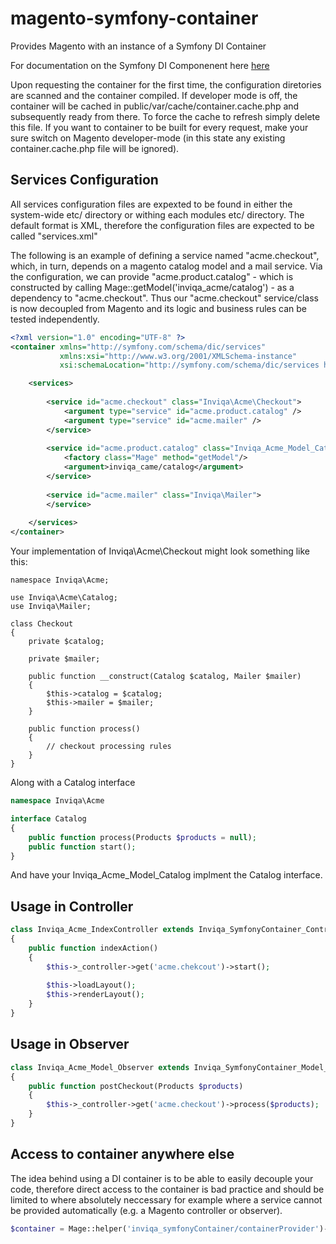 # magento-symfony-container
Provides Magento with an instance of a Symfony DI Container

For documentation on the Symfony DI Componenent here [here](http://symfony.com/doc/current/components/dependency_injection/index.html)

Upon requesting the container for the first time, the configuration diretories are scanned and the container compiled. If developer mode is off, the container will be cached in public/var/cache/container.cache.php and subsequently ready from there. To force the cache to refresh simply delete this file. If you want to container to be built for every request, make your sure switch on Magento developer-mode (in this state any existing container.cache.php file will be ignored).

## Services Configuration

All services configuration files are expexted to be found in either the system-wide etc/ directory or withing each modules etc/ directory. The default format is XML, therefore the configuration files are expected to be called "services.xml"

The following is an example of defining a service named "acme.checkout", which, in turn, depends on a magento catalog model and a mail service. Via the configuration, we can provide "acme.product.catalog" - which is constructed by calling Mage::getModel('inviqa_acme/catalog') - as a dependency to "acme.checkout". Thus our "acme.checkout" service/class is now decoupled from Magento and its logic and business rules can be tested independently.

```xml
<?xml version="1.0" encoding="UTF-8" ?>
<container xmlns="http://symfony.com/schema/dic/services"
           xmlns:xsi="http://www.w3.org/2001/XMLSchema-instance"
           xsi:schemaLocation="http://symfony.com/schema/dic/services http://symfony.com/schema/dic/services/services-1.0.xsd">

    <services>
        
        <service id="acme.checkout" class="Inviqa\Acme\Checkout">
            <argument type="service" id="acme.product.catalog" />
            <argument type="service" id="acme.mailer" />
        </service>
        
        <service id="acme.product.catalog" class="Inviqa_Acme_Model_Catalog">
            <factory class="Mage" method="getModel"/>
            <argument>inviqa_came/catalog</argument>
        </service>
        
        <service id="acme.mailer" class="Inviqa\Mailer">
        </service>
        
    </services>
</container>
```

Your implementation of Inviqa\Acme\Checkout might look something like this:
```
namespace Inviqa\Acme;

use Inviqa\Acme\Catalog;
use Inviqa\Mailer;

class Checkout
{
    private $catalog;
    
    private $mailer;

    public function __construct(Catalog $catalog, Mailer $mailer)
    {
        $this->catalog = $catalog;
        $this->mailer = $mailer;
    }
    
    public function process()
    {
        // checkout processing rules
    }
}
```

Along with a Catalog interface
```php
namespace Inviqa\Acme

interface Catalog
{
    public function process(Products $products = null);
    public function start();
}
```

And have your Inviqa_Acme_Model_Catalog implment the Catalog interface.

## Usage in Controller
```php
class Inviqa_Acme_IndexController extends Inviqa_SymfonyContainer_Controller_Base
{
    public function indexAction()
    {
        $this->_controller->get('acme.chekcout')->start();
        
        $this->loadLayout();
        $this->renderLayout();
    }
}
```

## Usage in Observer
```php
class Inviqa_Acme_Model_Observer extends Inviqa_SymfonyContainer_Model_Observer
{
    public function postCheckout(Products $products)
    {
        $this->_controller->get('acme.checkout')->process($products);
    }
}
```

## Access to container anywhere else

The idea behind using a DI container is to be able to easily decouple your code, therefore direct access to the container is bad practice and should be limited to where absolutely neccessary for example where a service cannot be provided automatically (e.g. a Magento controller or observer).

```php
$container = Mage::helper('inviqa_symfonyContainer/containerProvider')->getContainer();
```
